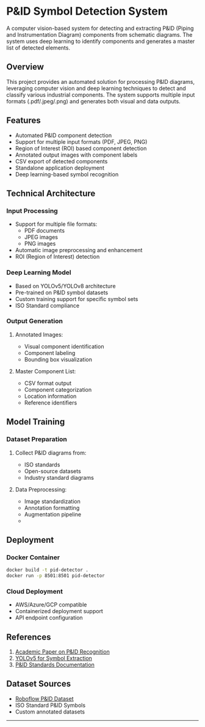 # P&ID Symbol Detection System

A computer vision-based system for detecting and extracting P&ID (Piping and Instrumentation Diagram) components from schematic diagrams. The system uses deep learning to identify components and generates a master list of detected elements.

## Overview

This project provides an automated solution for processing P&ID diagrams, leveraging computer vision and deep learning techniques to detect and classify various industrial components. The system supports multiple input formats (.pdf/.jpeg/.png) and generates both visual and data outputs.

## Features

- Automated P&ID component detection
- Support for multiple input formats (PDF, JPEG, PNG)
- Region of Interest (ROI) based component detection
- Annotated output images with component labels
- CSV export of detected components
- Standalone application deployment
- Deep learning-based symbol recognition

## Technical Architecture

### Input Processing
- Support for multiple file formats:
  - PDF documents
  - JPEG images
  - PNG images
- Automatic image preprocessing and enhancement
- ROI (Region of Interest) detection

### Deep Learning Model
- Based on YOLOv5/YOLOv8 architecture
- Pre-trained on P&ID symbol datasets
- Custom training support for specific symbol sets
- ISO Standard compliance

### Output Generation
1. Annotated Images:
   - Visual component identification
   - Component labeling
   - Bounding box visualization

2. Master Component List:
   - CSV format output
   - Component categorization
   - Location information
   - Reference identifiers


## Model Training

### Dataset Preparation
1. Collect P&ID diagrams from:
   - ISO standards
   - Open-source datasets
   - Industry standard diagrams

2. Data Preprocessing:
   - Image standardization
   - Annotation formatting
   - Augmentation pipeline
   - 

## Deployment

### Docker Container
```bash
docker build -t pid-detector .
docker run -p 8501:8501 pid-detector
```

### Cloud Deployment
- AWS/Azure/GCP compatible
- Containerized deployment support
- API endpoint configuration

## References

1. [Academic Paper on P&ID Recognition](https://academic.oup.com/jcde/article/9/4/1298/6611631)
2. [YOLOv5 for Symbol Extraction](https://www.researchgate.net/publication/366123842_YOLOv5_for_symbol_extraction_in_PID_diagrams)
3. [P&ID Standards Documentation](https://instrumentationandcontrol.net/pid-diagram-basics-part-2-standards.html)

## Dataset Sources

- [Roboflow P&ID Dataset](https://universe.roboflow.com/new-workspace-ojauf/pidnfu5r/)
- ISO Standard P&ID Symbols
- Custom annotated datasets

---
